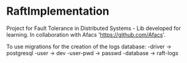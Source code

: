 # RaftImplementation
Project for Fault Tolerance in Distributed Systems - Lib developed for learning. In collaboration with Afacs 'https://github.com/Afacs'.

To use migrations for the creation of the logs database:
    -driver -> postgresql
    -user -> dev
    -user-pwd -> passwd
    -database -> raft-logs
